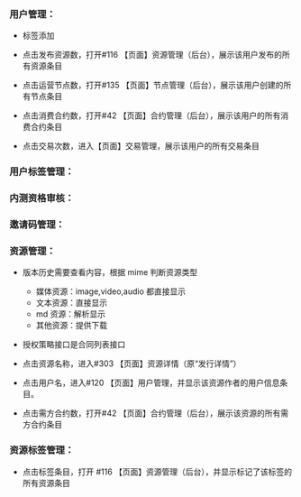 ### 用户管理：

- 标签添加

- 点击发布资源数，打开#116 【页面】资源管理（后台），展示该用户发布的所有资源条目
- 点击运营节点数，打开#135 【页面】节点管理（后台），展示该用户创建的所有节点条目
- 点击消费合约数，打开#42 【页面】合约管理（后台），展示该用户的所有消费合约条目
- 点击交易次数，进入【页面】交易管理，展示该用户的所有交易条目

### 用户标签管理：

### 内测资格审核：

### 邀请码管理：

### 资源管理：

- 版本历史需要查看内容，根据 mime 判断资源类型
  - 媒体资源：image,video,audio 都直接显示
  - 文本资源：直接显示
  - md 资源：解析显示
  - 其他资源：提供下载
- 授权策略接口是合同列表接口

- 点击资源名称，进入#303 【页面】资源详情（原“发行详情”）
- 点击用户名，进入#120 【页面】用户管理，并显示该资源作者的用户信息条目。
- 点击需方合约数，打开#42 【页面】合约管理（后台），展示该资源的所有需方合约条目

### 资源标签管理：

- 点击标签条目，打开 #116 【页面】资源管理（后台），并显示标记了该标签的所有资源条目
